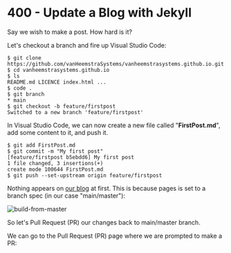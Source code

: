 # 400 - Update a Blog with Jekyll

Say we wish to make a post. How hard is it?

Let's checkout a branch and fire up Visual Studio Code:

```
$ git clone https://github.com/vanHeemstraSystems/vanheemstrasystems.github.io.git
$ cd vanheemstrasystems.github.io
$ ls 
README.md LICENCE index.html ...
$ code .
$ git branch
* main
$ git checkout -b feature/firstpost
Switched to a new branch 'feature/firstpost'
```

In Visual Studio Code, we can now create a new file called "**FirstPost.md**", add some content to it, and push it.

```
$ git add FirstPost.md
$ git commit -m "My first post"
[feature/firstpost b5ebdd6] My first post
1 file changed, 3 insertions(+)
create mode 100644 FirstPost.md
$ git push --set-upstream origin feature/firstpost
```

Nothing appears on [our blog](https://vanheemstrasystems.github.io) at first.  This is because pages is set to a branch spec (in our case "main/master"):

![build-from-master](https://user-images.githubusercontent.com/1499433/183781093-25653bd6-578a-4b5c-84e2-5626faf532bb.png)

So let's Pull Request (PR) our changes back to main/master branch.  

We can go to the Pull Request (PR) page where we are prompted to make a PR:

